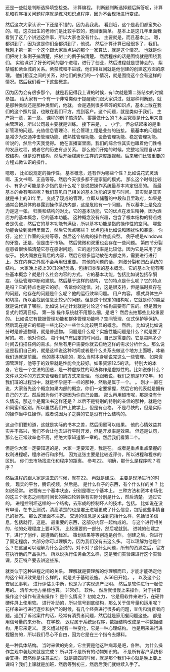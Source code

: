 还是一些就是判断选择填空检查。
计算编程。
判断题判断选择题后解答呃，计算机和程序相关问题程序就是练习知识点程序，因为不会现场进行变成。

然后这次大家认识一下还是不错的，因为我我我。
看到哦，这个是我们都蛮失心的。嗯，这次出生的老师们是比较手软的，题目很简单。
基本上是这几年里面我看到了这几个讲述这件事，所以大家也没有什么。
主要就是，而且基本上。
嗯，都讲到了，因为这是你们全都讲到了，他说。
然后计算计算已经很多了，我们。
我刚才第一第一个这个跟大家重点讲的那个一家算法，就是这个情况。
也就是你们把树上和例子搞清楚，把树上的例子搞清楚。
然后程序的话是围绕就是围绕我们。
实验课讲了好长时间的那个进程，进行了创业，然后进程就是世博会的。
紫禁城和紫金城的关系。紫禁城和不进城，他们相互间就是他创建的创建这方面的原理。
他们相互之间的关系，对他们的执行的一个情况，就是围绕这个会有这样的情况。然后我们看一下这些概念。

因为因为会有很多那个。
就是我记得我上课的时候，有1次就是第二张结束的时候参加。
给大家有一个有一个非常类似于提醒我们跟大家讲过，就那种判断题，就是那种类型还是那种类型的，他就。
会是遇到很多零碎的知识点，基本上散在我们的这个照片里，也散在我们平方，找到客户。这个问题，就是类似于我们。
生产第一章，第一章。
课程的例子搞清楚。
雾霾做什么的？木兰究竟是什么用来自由管理的，所以公司最主要就是训练。
接下来是，
。
小学。
但总结起来的是重新管理的问题。充值信息管理论、社会管理工程是业务的链接。
最基本的问题就是减少为交通冲击管理功能、成熟性管理功能、设备管理功能、稳定管理功能。
听说的，然后今天我觉得。
他在直播室里面，我们的综合性其实也跟着他们性格的发展过程，或者它的历史有点关系。
那么他们开始的时候，完整地照顾自从学校结构，但是没有结构，然后开始煤炭化生存的速度跟视频。后来我们比较重要的方程式微认识的操作。

嗯嗯，
比如说规定的操作性。
基本概念，还有作为哪些个性？比如说花式灵活啊、玉文书啊、正品等等。然后今天很多都不是家庭的模式。
那么这个时候比较小，有多少可能是多少指的是什么呢？是说把操作系统最基本肯定很高的。
而最基本的会有哪些呢？我们意见自己相关的基本功能的速度与时间。
其实就是其实就是书上的31年里。
变成了现成的管理，立即从储蓄的中段和县里政府，如果是通常会把具体的暴露到操作系统内部，这是危险有一个问题。
所以基本上是免疫力是这一张。
归类和结构的对比，它的基本功能，它的优点在发生精神，因为酒店方的基本概念，它的基本功能。
这种概念没有兴趣，包含了根本结构的特点或者是优点，然后它的基本功能有满级，所以基本功能是指的操作性的空间。
哪些功能会放到微博里面去，然后它优点哪些？
优点包括比如说和困扰性和暴露。
你好，这位工作室的支持等等，然后这个结构的操作性能典型。
例子呢是windows的牙签，还是，但是由于市场。
然后微微和双重也会存在一些问题。
第四节分裂症患者很快搞清楚它存在感谢问题。
它的运行效率是比较低，因为它是采用了类似于。
换内阁放在背后的内容，然后它很多运动放在内部之外，需要进行进行上，放在内存之外就不会再用很重要。
其他的问题的话，
刺激分裂和凹凸系统的结构。
大家晚上披上30日的纪念品，包括归类型的基本概念。
它的基本功能有哪些基本概念？就是什么社会内容的方式。
它的基本功能，包括比如说包括孕酮症、低级管理中断和建筑。然后基于这样的结构，
它的特点是什么呢？它的特点是吗？它的特点也是它的好。
告诉你的迷信，对，这是很支持，但是临时费存在的问题，他存在的问题是什么呢？他的运行效率问题。
用户内容。
模式具体生产和切换，所以会找到信息比较少的问题。但是这个规定的结构呢，它就是你的类型就是说代表了哪些，比如说
讲述计划就是讨论这个结构需要有广告的。但是因为复式的距离目标。
第一张
操作系统就不用那么细，是吧？
然后去拍那些比较重要的。
比如说它有数据管理功能和群体管理功能吗？空间管理、仪式保护等保护。然后现在是它的都是一些比较少一些什么比较明显的概念。
然后。
比如说比如说分时是普通物理，就是普通物。
问题是什么呢？实施性能问题是什么？就是要了解的。嗯，他对你说。
每个用户有固定的时间线，自己是需要的。它是每隔多少时间去扫描任何的需求。然后有用户需要你就去扫地这样的需求分析什么。那么说这是我们自己的，就是这样说这种时间或者是什么关系去做这个地方上面嗯，冰箱我们选就是前面。
他的基本功能的，那么当时本身呢说完这么一些管理。
如果资源管理好，他等于的效果就是性能会比较好。如果资源12.5的话，
特别大的本身，它是一个立法的困惑，是一种虚拟性的司法称作是虚拟性的。比如说像什么？
文件以文件的方式来管理我们的方式来管理。
他跟我说，我们之前是1912年，
和我们班的过程当中，就是怀孕是不一样的那种，然后是属于一个。
。
刚才一直在说，大家首先这个概念如果内部的概念，你们一定要掌握，然后它的代表就是拥有自己的方式。然后因为你们不是因为你自己设置。
那么再用超市呢，那是没有什么情况，那这个是魔法书这样还是？
以后不是特别的特别的亲信的那种，就是他和闺蜜和区别。所以虽然我们书上教学上，但是有点格。
不是尽快的，但是实际的操作当中任操作，或者说因为子之类的它是没有什么结构的。

这点你们要知道，这就是实际的书本之差，然后闺蜜可以结果。
他的心情效益其实并不高兴，我们不会让他去进行平时开发，但是开发率是效果。
但还是认罚，那么在正常效率也不高，拒绝大家知道第一章的。然后我们看第二个。

但是你大家一定要知道的是，大家一定要知道，我是在。
或者是重点重点掌握的权利进程呃，程序进行和序列。
因为这张主要是比较近评价，所以进程和程序的区别。
你们去市场找进化和程序的距离。
参考22。
明确，那什么是程序呢？程序？

然后进程的跟人家是进去的时候，就在22。
再就是建成。
主要是现场进行的时候，
现实的平台，腾讯视频，然后是。
是什么样子的东西，有个什么样的关？
比如说经常。
进程有三个基本状态，分别是哪三个基本上。
三种方法和资本市场化的这三个状态之间有时间长的第四轮转换有实际分别是什么，然后清楚。
通过它的。
进程控制坏这样的一个结构，去形成的控制坏人的技术，包括。
比如说在没有申请，在书上测试，清高清楚的也是君王进城更成了什么信息，包括这些事情自己的状态。
那么这里面不决定。
交通的信息是关注到包括什么样，包括很多信息，包括就行，这是。
最重要的东西，这部分内容一起构成的。
与这个进行相关的，他的处理程度上要45页。
比较重要的一部分，然后呢就到。
进城的创建之下，进行了创作，是遵循的标准。
策划结果等等创造是创作。
创建之后，你进行了固定程度，大部分你可以理解为，因为我们没有去这么多。
可以理解为他是什么？在这里可以理解为什么会说的，对不对？这什么问题，所有的资源之后，官方在执行他的产品执行。
所以说执行任务会怎么样，这是我们实验课进行这个实验课，反正特产要去讲这些东。

就类似于这种进程之间的关系。
理解就是要理解的你理解而已，才能才能确定他的这个知识效果是什么样的，就是关于基础设施。
从56日开始，
。
以及这个公安局民事判。
进行评估关中断，也是为了实现遗产证明。
然后是软件进行一起使用的。
清华大地方坐标也算。
非常好。
软件。
然后就慢慢上来操作，对于拼音操作这个操作有没有操作？
是什么情况？
初始之力，
它是用软件来进行，在硬件硬件屏上使用软。
进行补助的，所以信号到底结构，那么关于信号量和运用呢？
花样来进行进行逐步和护尸的时候，有几个经典进行很多的问题，宣传和消费者问题。遇到了诉讼案件的话，经常有消费者问题，然后就是家用餐问题这些。
都是用信号量的来分析。
在学校，
返程属于系统返程序，数据结构改成是一种数据结构，用它来定义。
定义组过程有一种变化，它是一种心理结构。
也是用来进行进程服务的，所以我们尽心不自由，因为它是在三个指令去爆料。

是一种具体结构。
当时来做的完全，它主要是他这种病毒是吧，各种。
为什么操作主观中装起来就是完成？
所以并不是所有的动物知识的。
不是所有客户系统都会支持。既然你是注意主动。
就是周四的时候，就是那个我们中心就是晚上要上课吗？我们上课就是加班，然后等到初三，然后后我们就继续入手了。

